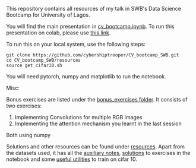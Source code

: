 This repository contains all resources of my talk in SWB's Data Science Bootcamp for University of Lagos. 

You will find the main presentation in [cv_bootcamp.ipynb](./cv_bootcamp.ipynb). To run this presentation on colab, please use [this link](https://colab.research.google.com/github/cybershiptrooper/CV_bootcamp_SWB/blob/main/cv_bootcamp.ipynb).

To run this on your local system, use the following steps:

```
git clone https://github.com/cybershiptrooper/CV_bootcamp_SWB.git
cd CV_bootcamp_SWB/resources 
source get_cifar10.sh
```

You will need pytorch, numpy and matplotlib to run the notebook.

Misc: 

Bonus exercises are listed under the [bonus_exercises folder](./bonus_exercises/). 
It consists of two exercises:
1. Implementing Convolutions for multiple RGB images
2. Implementing the attention mechanism you learnt in the last session

Both using numpy

Solutions and other resources can be found under [resources](./resources/). Apart from the datasets used, it has all the [auxiliary notes](./resources/notes/), [solutions](./resources/solns/) to exercises in the notebook and some [useful utilities](./resources/utils/) to train on cifar 10.


